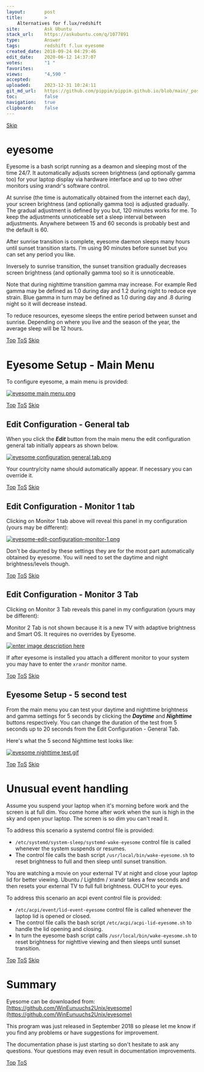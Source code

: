 ```yaml
---
layout:       post
title:        >
    Alternatives for f.lux/redshift
site:         Ask Ubuntu
stack_url:    https://askubuntu.com/q/1077891
type:         Answer
tags:         redshift f.lux eyesome
created_date: 2018-09-24 04:29:46
edit_date:    2020-06-12 14:37:07
votes:        "1 "
favorites:    
views:        "4,590 "
accepted:     
uploaded:     2023-12-31 10:24:11
git_md_url:   https://github.com/pippim/pippim.github.io/blob/main/_posts/2018/2018-09-24-Alternatives-for-f.lux_redshift.md
toc:          false
navigation:   true
clipboard:    false
---
```



<a id="hdr1"></a>
<div class="hdr-bar">  <a href="#hdr2">Skip</a></div>

# eyesome

Eyesome is a bash script running as a deamon and sleeping most of the time 24/7. It automatically adjusts screen brightness (and optionally gamma too) for your laptop display via hardware interface and up to two other monitors using xrandr's software control.

At sunrise (the time is automatically obtained from the internet each day), your screen brightness (and optionally gamma too) is adjusted gradually. The gradual adjustment is defined by you but, 120 minutes works for me. To keep the adjustments unnoticeable set a sleep interval between adjustments. Anywhere between 15 and 60 seconds is probably best and the default is 60.

After sunrise transition is complete, eyesome daemon sleeps many hours until sunset transition starts. I'm using 90 minutes before sunset but you can set any period you like.

Inversely to sunrise transition, the sunset transition gradually decreases screen brightness (and optionally gamma too) so it is unnoticeable.

Note that during nighttime transition gamma may increase. For example Red gamma may be defined as 1.0 during day and 1.2 during night to reduce eye strain. Blue gamma in turn may be defined as 1.0 during day and .8 during night so it will decrease instead.

To reduce resources, eyesome sleeps the entire period between sunset and sunrise. Depending on where you live and the season of the year, the average sleep will be 12 hours.


<a id="hdr2"></a>
<div class="hdr-bar">  <a href="#">Top</a>  <a href="#hdr1">ToS</a>  <a href="#hdr3">Skip</a></div>

# Eyesome Setup - Main Menu

To configure eyesome, a main menu is provided:

[![eyesome main menu.png][1]][1]


<a id="hdr3"></a>
<div class="hdr-bar">  <a href="#">Top</a>  <a href="#hdr2">ToS</a>  <a href="#hdr4">Skip</a></div>

## Edit Configuration - General tab

When you click the ***Edit*** button from the main menu the edit configuration general tab initially appears as shown below.

[![eyesome configuration general tab.png][2]][2]

Your country/city name should automatically appear. If necessary you can override it.


<a id="hdr4"></a>
<div class="hdr-bar">  <a href="#">Top</a>  <a href="#hdr3">ToS</a>  <a href="#hdr5">Skip</a></div>

## Edit Configuration - Monitor 1 tab

Clicking on Monitor 1 tab above will reveal this panel in my configuration (yours may be different):

[![eyesome-edit-configuration-monitor-1.png][3]][3]

Don't be daunted by these settings they are for the most part automatically obtained by eyesome. You will need to set the daytime and night brightness/levels though.


<a id="hdr5"></a>
<div class="hdr-bar">  <a href="#">Top</a>  <a href="#hdr4">ToS</a>  <a href="#hdr6">Skip</a></div>

## Edit Configuration - Monitor 3 Tab

Clicking on Monitor 3 Tab reveals this panel in my configuration (yours may be different):

Monitor 2 Tab is not shown because it is a new TV with adaptive brightness and Smart OS. It requires no overrides by Eyesome.

[![enter image description here][4]][4]

If after eyesome is installed you attach a different monitor to your system you may have to enter the `xrandr` monitor name.


<a id="hdr6"></a>
<div class="hdr-bar">  <a href="#">Top</a>  <a href="#hdr5">ToS</a>  <a href="#hdr7">Skip</a></div>

## Eyesome Setup - 5 second test

From the main menu you can test your daytime and nighttime brightness and gamma settings for 5 seconds by clicking the ***Daytime*** and ***Nighttime*** buttons respectively. You can change the duration of the test from 5 seconds up to 20 seconds from the Edit Configuration - General Tab.

Here's what the 5 second Nighttime test looks like:

[![eyesome nighttime test.gif][5]][5]


<a id="hdr7"></a>
<div class="hdr-bar">  <a href="#">Top</a>  <a href="#hdr6">ToS</a>  <a href="#hdr8">Skip</a></div>

# Unusual event handling

Assume you suspend your laptop when it's morning before work and the screen is at full dim. You come home after work when the sun is high in the sky and open your laptop. The screen is so dim you can't read it.

To address this scenario a systemd control file is provided:

- `/etc/systemd/system-sleep/systemd-wake-eyesome` control file is called whenever the system suspends or resumes.
- The control file calls the bash script `/usr/local/bin/wake-eyesome.sh` to reset brightness to full and then sleep until sunset transition.

You are watching a movie on your external TV at night and close your laptop lid for better viewing. Ubuntu / Lightdm / xrandr takes a few seconds and then resets your external TV to full full brightness. OUCH to your eyes.

To address this scenario an acpi event control file is provided:

- `/etc/acpi/event/lid-event-eyesome` control file is called whenever the laptop lid is opened or closed.
- The control file calls the bash script `/etc/acpi/acpi-lid-eyesome.sh` to handle the lid opening and closing.
- In turn the eyesome bash script calls `/usr/local/bin/wake-eyesome.sh` to reset brightness for nighttive viewing and then sleeps until sunset transition.


<a id="hdr8"></a>
<div class="hdr-bar">  <a href="#">Top</a>  <a href="#hdr7">ToS</a>  <a href="#hdr9">Skip</a></div>

# Summary

Eyesome can be downloaded from: [https://github.com/WinEunuuchs2Unix/eyesome](https://github.com/WinEunuuchs2Unix/eyesome)

This program was just released in September 2018 so please let me know if you find any problems or have suggestions for improvement.

The documentation phase is just starting so don't hesitate to ask any questions. Your questions may even result in documentation improvements.


  [1]: https://i.stack.imgur.com/6GNDi.png
  [2]: https://i.stack.imgur.com/VsnEL.png
  [3]: https://i.stack.imgur.com/q0rF6.png
  [4]: https://i.stack.imgur.com/hiPhl.png
  [5]: https://i.stack.imgur.com/n4xTL.gif


<a id="hdr9"></a>
<div class="hdr-bar">  <a href="#">Top</a>  <a href="#hdr8">ToS</a></div>

